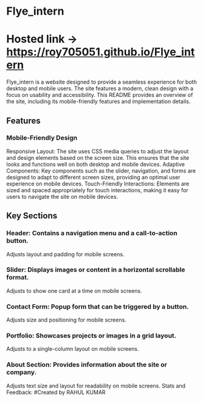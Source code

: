 ﻿# Flye_intern
# Hosted link ->  https://roy705051.github.io/Flye_intern
Flye_intern is a website designed to provide a seamless experience for both desktop and mobile users. The site features a modern, clean design with a focus on usability and accessibility. This README provides an overview of the site, including its mobile-friendly features and implementation details.

## Features
### Mobile-Friendly Design
Responsive Layout: The site uses CSS media queries to adjust the layout and design elements based on the screen size. This ensures that the site looks and functions well on both desktop and mobile devices.
Adaptive Components: Key components such as the slider, navigation, and forms are designed to adapt to different screen sizes, providing an optimal user experience on mobile devices.
Touch-Friendly Interactions: Elements are sized and spaced appropriately for touch interactions, making it easy for users to navigate the site on mobile devices.
## Key Sections
### Header: Contains a navigation menu and a call-to-action button.
Adjusts layout and padding for mobile screens.

### Slider: Displays images or content in a horizontal scrollable format.
Adjusts to show one card at a time on mobile screens.

### Contact Form: Popup form that can be triggered by a button.
Adjusts size and positioning for mobile screens.

### Portfolio: Showcases projects or images in a grid layout.
Adjusts to a single-column layout on mobile screens.

### About Section: Provides information about the site or company.
Adjusts text size and layout for readability on mobile screens.
Stats and Feedback:
#Created by RAHUL KUMAR

